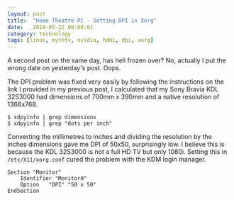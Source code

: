 ```yaml
---
layout: post
title:  "Home Theatre PC - Setting DPI in Xorg"
date:   2010-05-22 00:00:01
category: technology
tags: [linux, mythtv, nvidia, hdmi, dpi, xorg]
---
```


A second post on the same day, has hell frozen over?  No, actually I put the wrong date on yesterday's post.  Oops.

The DPI problem was fixed very easily by following the instructions on the link I provided in my previous post, I calculated that my Sony Bravia KDL 32S3000 had dimensions of 700mm x 390mm and a native resolution of 1366x768.

<!--more-->

    $ xdpyinfo | grep dimensions
    $ xdpyinfo | grep "dots per inch"

Converting the millimetres to inches and dividing the resolution by the inches dimensions gave me DPI of 50x50, surprisingly low.  I believe this is because the KDL 32S3000 is not a full HD TV but only 1080i.  Setting this in `/etc/X11/xorg.conf` cured the problem with the KDM login manager.

    Section "Monitor"
        Identifier "Monitor0"
        Option   "DPI" "50 x 50"
    EndSection

